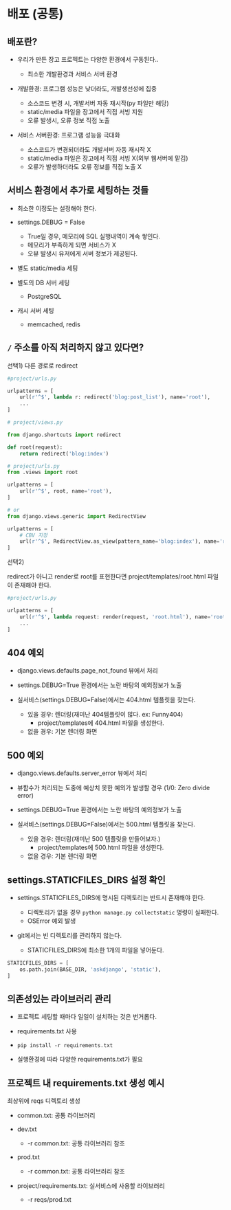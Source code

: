# 배포 (공통)

## 배포란?
* 우리가 만든 장고 프로젝트는 다양한 환경에서 구동된다..
    * 최소한 개발환경과 서비스 서버 환경

* 개발환경: 프로그램 성능은 낮더라도, 개발생선성에 집중
    * 소스코드 변경 시, 개발서버 자동 재시작(py 파일만 해당)
    * static/media 파일을 장고에서 직접 서빙 지원
    * 오류 발생시, 오류 정보 직접 노출

* 서비스 서버환경: 프로그램 성능을 극대화
    * 소스코드가 변경되더라도 개발서버 자동 재시작 X
    * static/media 파일은 장고에서 직접 서빙 X(외부 웹서버에 맡김)
    * 오류가 발생하더라도 오류 정보를 직접 노출 X

## 서비스 환경에서 추가로 세팅하는 것들
* 최소한 이정도는 설정해야 한다.

* settings.DEBUG = False
    * True일 경우, 메모리에 SQL 실행내역이 계속 쌓인다.
    * 메모리가 부족하게 되면 서비스가 X
    * 오뷰 발생시 유저에게 서버 정보가 제공된다.

* 별도 static/media 세팅

* 별도의 DB 서버 세팅
    * PostgreSQL

* 캐시 서버 세팅
    * memcached, redis

## `/` 주소를 아직 처리하지 않고 있다면?

선택1) 다른 경로로 redirect
```py
#project/urls.py

urlpatterns = [
    url(r'^$', lambda r: redirect('blog:post_list'), name='root'),
    ...
]
```

```py
# project/views.py

from django.shortcuts import redirect

def root(request):
    return redirect('blog:index')

# project/urls.py
from .views import root

urlpatterns = [
    url(r'^$', root, name='root'),
]

# or
from django.views.generic import RedirectView

urlpatterns = [
    # CBV 지정
    url(r'^$', RedirectView.as_view(pattern_name='blog:index'), name='root'),
]
```

선택2)

redirect가 아니고 render로 root를 표현한다면 project/templates/root.html 파일이 존재해야 한다.

```py
#project/urls.py

urlpatterns = [
    url(r'^$', lambda request: render(request, 'root.html'), name='root'),
    ...
]
```

## 404 예외
* django.views.defaults.page_not_found 뷰에서 처리

* settings.DEBUG=True 환경에서는 노란 바탕의 예외정보가 노출

* 실서비스(settings.DEBUG=False)에서는 404.html 템플릿을 찾는다.
    * 있을 경우: 렌더링(재미난 404템플릿이 많다. ex: Funny404)
        * project/templates에 404.html 파일을 생성한다.
    * 없을 경우: 기본 렌더링 화면

## 500 예외
* django.views.defaults.server_error 뷰에서 처리

* 뷰함수가 처리되는 도중에 예상치 못한 예외가 발생할 경우 (1/0: Zero divide error)

* settings.DEBUG=True 환경에서는 노란 바탕의 예외정보가 노출

* 실서비스(settings.DEBUG=False)에서는 500.html 템플릿을 찾는다.
    * 있을 경우: 렌더링(재미난 500 템플릿을 만들어보자.)
        * project/templates에 500.html 파일을 생성한다.
    * 없을 경우: 기본 렌더링 화면

## settings.STATICFILES_DIRS 설정 확인
* settings.STATICFILES_DIRS에 명시된 디렉토리는 반드시 존재해야 한다.
    * 디렉토리가 없을 경우 `python manage.py collectstatic` 명령이 실패한다.
    * OSError 예외 발생

* git에서는 빈 디렉토리를 관리하지 않는다.
    * STATICFILES_DIRS에 최소한 1개의 파일을 넣어둔다.

```py
STATICFILES_DIRS = [
    os.path.join(BASE_DIR, 'askdjango', 'static'),
]
```

## 의존성있는 라이브러리 관리
* 프로젝트 세팅할 때마다 일일이 설치하는 것은 번거롭다.

* requirements.txt 사용

* `pip install -r requirements.txt`

* 실행환경에 따라 다양한 requirements.txt가 필요

## 프로젝트 내 requirements.txt 생성 예시

최상위에 reqs 디렉토리 생성

* common.txt: 공통 라이브러리

* dev.txt
    * -r common.txt: 공통 라이브러리 참조

* prod.txt
    * -r common.txt: 공통 라이브러리 참조

* project/requirements.txt: 실서비스에 사용할 라이브러리
    * -r reqs/prod.txt